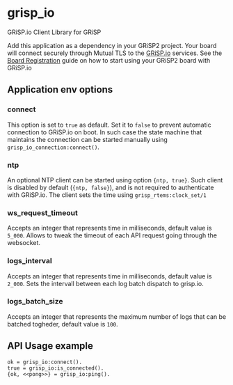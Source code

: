 # grisp_io

GRiSP.io Client Library for GRiSP

Add this application as a dependency in your GRiSP2 project.
Your board will connect securely through Mutual TLS to the [GRiSP.io](https://grisp.io) services.
See the [Board Registration](https://github.com/grisp/grisp_io/blob/main/Board_Registration.md) guide on how to start using your GRiSP2 board with GRiSP.io

## Application env options

### connect

This option is set to `true` as default. Set it to `false` to prevent automatic connection to GRiSP.io on boot.
In such case the state machine that maintains the connection can be started manually using `grisp_io_connection:connect()`.

### ntp

An optional NTP client can be started using option `{ntp, true}`.
Such client is disabled by default (`{ntp, false}`), and is not required to authenticate with GRiSP.io. The client sets the time using `grisp_rtems:clock_set/1`

### ws_request_timeout

Accepts an integer that represents time in milliseconds, default value is `5_000`.
Allows to tweak the timeout of each API request going through the websocket.

### logs_interval

Accepts an integer that represents time in milliseconds, default value is `2_000`.
Sets the intervall between each log batch dispatch to grisp.io.

### logs_batch_size

Accepts an integer that represents the maximum number of logs that can be batched togheder, default value is `100`.

## API Usage example

    ok = grisp_io:connect().
    true = grisp_io:is_connected().
    {ok, <<pong>>} = grisp_io:ping().

